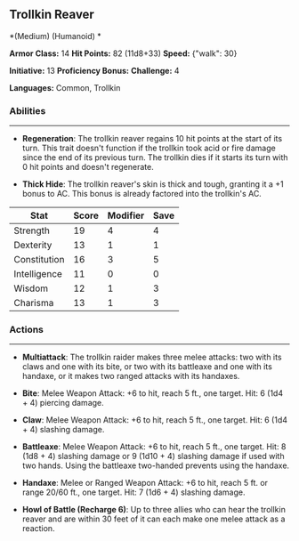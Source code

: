 ## Trollkin Reaver
*(Medium) (Humanoid) *

**Armor Class:** 14
**Hit Points:** 82 (11d8+33)
**Speed:** {"walk": 30}

**Initiative:** 13
**Proficiency Bonus:**
**Challenge:** 4

**Languages:** Common, Trollkin

### Abilities
 --- 
- **Regeneration**: The trollkin reaver regains 10 hit points at the start of its turn. This trait doesn't function if the trollkin took acid or fire damage since the end of its previous turn. The trollkin dies if it starts its turn with 0 hit points and doesn't regenerate.

- **Thick Hide**: The trollkin reaver's skin is thick and tough, granting it a +1 bonus to AC. This bonus is already factored into the trollkin's AC.



| Stat | Score | Modifier | Save |
| ---- | ---- | ---- | ---- |
| Strength | 19 | 4 | 4 |
| Dexterity | 13 | 1 | 1 |
| Constitution | 16 | 3 | 5 |
| Intelligence | 11 | 0 | 0 |
| Wisdom | 12 | 1 | 3 |
| Charisma | 13 | 1 | 3 |

### Actions
 --- 
- **Multiattack**: The trollkin raider makes three melee attacks: two with its claws and one with its bite, or two with its battleaxe and one with its handaxe, or it makes two ranged attacks with its handaxes.

- **Bite**: Melee Weapon Attack: +6 to hit, reach 5 ft., one target. Hit: 6 (1d4 + 4) piercing damage.

- **Claw**: Melee Weapon Attack: +6 to hit, reach 5 ft., one target. Hit: 6 (1d4 + 4) slashing damage.

- **Battleaxe**: Melee Weapon Attack: +6 to hit, reach 5 ft., one target. Hit: 8 (1d8 + 4) slashing damage or 9 (1d10 + 4) slashing damage if used with two hands. Using the battleaxe two-handed prevents using the handaxe.

- **Handaxe**: Melee or Ranged Weapon Attack: +6 to hit, reach 5 ft. or range 20/60 ft., one target. Hit: 7 (1d6 + 4) slashing damage.

- **Howl of Battle (Recharge 6)**: Up to three allies who can hear the trollkin reaver and are within 30 feet of it can each make one melee attack as a reaction.

